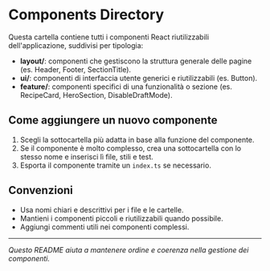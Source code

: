 # Components Directory

Questa cartella contiene tutti i componenti React riutilizzabili dell'applicazione, suddivisi per tipologia:

- **layout/**: componenti che gestiscono la struttura generale delle pagine (es. Header, Footer, SectionTitle).
- **ui/**: componenti di interfaccia utente generici e riutilizzabili (es. Button).
- **feature/**: componenti specifici di una funzionalità o sezione (es. RecipeCard, HeroSection, DisableDraftMode).

## Come aggiungere un nuovo componente
1. Scegli la sottocartella più adatta in base alla funzione del componente.
2. Se il componente è molto complesso, crea una sottocartella con lo stesso nome e inserisci lì file, stili e test.
3. Esporta il componente tramite un `index.ts` se necessario.

## Convenzioni
- Usa nomi chiari e descrittivi per i file e le cartelle.
- Mantieni i componenti piccoli e riutilizzabili quando possibile.
- Aggiungi commenti utili nei componenti complessi.

---

_Questo README aiuta a mantenere ordine e coerenza nella gestione dei componenti._ 